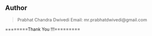 
## Author

<blockquote>
Prabhat Chandra Dwivedi
Email: mr.prabhatdwivedi@gmail.com
</blockquote>

========Thank You !!!=========
